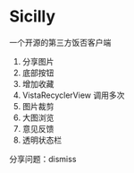 # Sicilly

一个开源的第三方饭否客户端

1. 分享图片
2. 底部按钮
3. 增加收藏
4. VistaRecyclerView  调用多次
5. 图片裁剪
6. 大图浏览
7. 意见反馈
8. 透明状态栏


分享问题：dismiss
